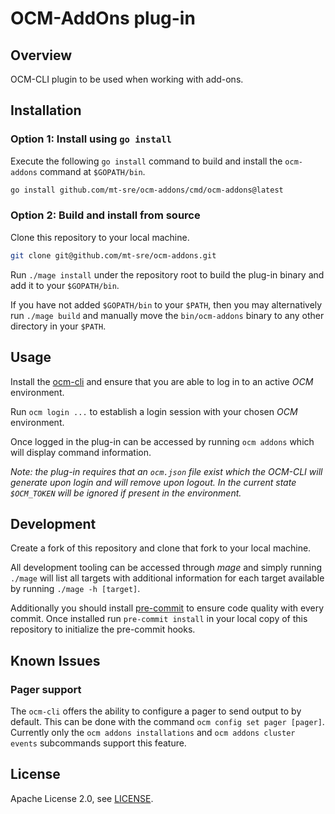 # OCM-AddOns plug-in

## Overview

OCM-CLI plugin to be used when working with add-ons.

## Installation

### Option 1: Install using `go install`

Execute the following `go install` command to build and install the `ocm-addons`
command at `$GOPATH/bin`.

```bash
go install github.com/mt-sre/ocm-addons/cmd/ocm-addons@latest
```

### Option 2: Build and install from source

Clone this repository to your local machine.

```bash
git clone git@github.com/mt-sre/ocm-addons.git
```

Run `./mage install` under the repository root to build the plug-in binary and
add it to your `$GOPATH/bin`.

If you have not added `$GOPATH/bin` to your `$PATH`, then you may
alternatively run `./mage build` and manually move the `bin/ocm-addons`
binary to any other directory in your `$PATH`.

## Usage

Install the [ocm-cli](https://github.com/openshift-online/ocm-cli#installation)
and ensure that you are able to log in to an active _OCM_ environment.

Run `ocm login ...` to establish a login session with your chosen _OCM_ environment.

Once logged in the plug-in can be accessed by running `ocm addons` which will
display command information.

_Note: the plug-in requires that an `ocm.json` file exist which the OCM-CLI
will generate upon login and will remove upon logout. In the current state
`$OCM_TOKEN` will be ignored if present in the environment._

## Development

Create a fork of this repository and clone that fork to your local machine.

All development tooling can be accessed through _mage_ and simply running
`./mage` will list all targets with additional information for each target
available by running `./mage -h [target]`.

Additionally you should install [pre-commit](https://pre-commit.com/#install) to
ensure code quality with every commit. Once installed run `pre-commit install`
in your local copy of this repository to initialize the pre-commit hooks.

## Known Issues

### Pager support

The `ocm-cli` offers the ability to configure a pager to send output
to by default. This can be done with the command `ocm config set pager [pager]`.
Currently only the `ocm addons installations` and `ocm addons cluster events`
subcommands support this feature.

## License

Apache License 2.0, see [LICENSE](LICENSE).
